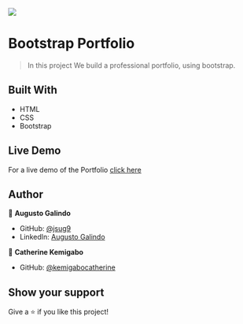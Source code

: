 ![](https://img.shields.io/badge/Microverse-blueviolet)

# Bootstrap Portfolio

> In this project We build a professional portfolio, using bootstrap.


## Built With

- HTML
- CSS
- Bootstrap

## Live Demo

For a live demo of the Portfolio [click here](https://jsug9.github.io/Bootstrap-Portfolio/)

## Author

👤 **Augusto Galindo**

- GitHub: [@jsug9](https://github.com/jsug9)
- LinkedIn: [Augusto Galindo](https://www.linkedin.com/in/augustogalindo/)

👤 **Catherine Kemigabo**

- GitHub: [@kemigabocatherine](https://github.com/kemigabocatherine)

## Show your support

Give a ⭐️ if you like this project!